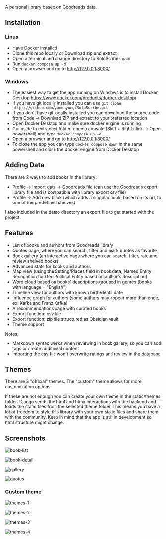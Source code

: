 A personal library based on Goodreads data.

## Installation

### Linux

- Have Docker installed
- Clone this repo locally or Download zip and extract
- Open a terminal and change directory to SoloScribe-main
- Run `docker compose up -d`
- Open a browser and go to http://127.0.0.1:8000/

### Windows

- The easiest way to get the app running on Windows is to install Docker Desktop 
https://www.docker.com/products/docker-desktop/
- If you have git locally installed you can use `git clone https://github.com/yamesyung/SoloScribe.git`
- If you don't have git locally installed you can download the source code from Code -> Download ZIP and extract to your preferred location
- Open Docker Desktop and make sure docker engine is running
- Go inside to extracted folder, open a console (Shift + Right click -> Open powershell) and type `docker compose up -d`
- Open a browser and go to http://127.0.0.1:8000/
- To close the app you can type `docker compose down` in the same powershell and close the docker engine from Docker Desktop


## Adding Data
There are 2 ways to add books in the library:
- Profile -> Import data -> Goodreads file (can use the Goodreads export library file and is compatible with library export csv file)
- Profile -> Add new book (which adds a singular book, based on its url, to one of the predefined shelves)

I also included in the demo directory an export file to get started with the project.

## Features

- List of books and authors from Goodreads library
- Quotes page, where you can search, filter and mark quotes as favorite
- Book gallery (an interactive page where you can search, filter, rate and review shelved books)
- Advanced stats for books and authors
- Map view (using the Setting/Places field in book data; Named Entity Recognition for Geo Political Entity based on author's description)
- Word cloud based on books' descriptions grouped in genres (books with language = "English")
- Timeline view for authors with known birth/death date
- Influence graph for authors (some authors may appear more than once, ex: Kafka and Franz Kafka)
- A recommendations page with curated books
- Export function: csv file
- Export function: zip file structured as Obsidian vault
- Theme support

Notes:
- Markdown syntax works when reviewing in book gallery, so you can add tags or create additional content
- Importing the csv file won't overwrite ratings and review in the database

## Themes

There are 3 "official" themes. 
The "custom" theme allows for more customization options.

If these are not enough you can create your own theme in the static/themes folder.
Django sends the html and htmx interactions with the backend and loads the static files from the selected theme folder.
This means you have a lot of freedom to style this library with your own static files and share them with the community.
Keep in mind that the app is still in development so html structure might change.

## Screenshots
![book-list](https://github.com/user-attachments/assets/b829cd82-7dc7-4986-838d-079b59d41eb6)

![book-detail](https://github.com/user-attachments/assets/784c2384-b81a-4bea-be0b-d5c751903b61)

![gallery](https://github.com/user-attachments/assets/5fffb53b-61f0-4607-b7d9-fe7f6cae00bb)

![quotes](https://github.com/user-attachments/assets/caff7064-48ad-44a6-9f04-f0246a268b84)

### Custom theme
![themes-1](https://github.com/user-attachments/assets/6f6a12f9-fb33-48a1-ae4f-54674eb82c8a)

![themes-2](https://github.com/user-attachments/assets/a960cc8c-ed3c-4585-8cea-c95009414a15)

![themes-3](https://github.com/user-attachments/assets/eb03d66f-c98f-466f-b1f1-23c1879e13e9)

![themes-4](https://github.com/user-attachments/assets/e056e3fa-1493-40b7-b3b0-b4c4ea661f0b)
